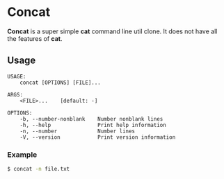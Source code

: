 # Concat

**Concat** is a super simple **cat** command line util clone. It does not have all the features of **cat**.

## Usage

```
USAGE:
    concat [OPTIONS] [FILE]...

ARGS:
    <FILE>...    [default: -]

OPTIONS:
    -b, --number-nonblank    Number nonblank lines
    -h, --help               Print help information
    -n, --number             Number lines
    -V, --version            Print version information
```

### Example

```bash
$ concat -n file.txt
```